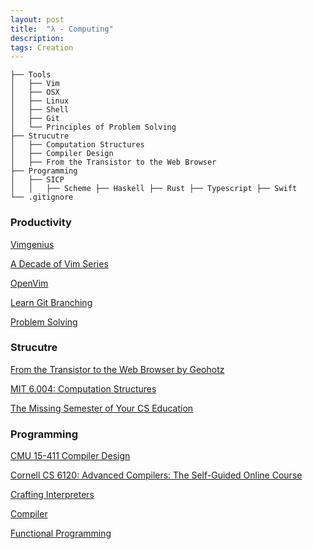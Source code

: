 ```yaml
---
layout: post
title:  "λ - Computing"
description: 
tags: Creation
---
```


```
├── Tools
│   ├── Vim
│   ├── OSX 
│   ├── Linux
│   ├── Shell
│   ├── Git
│   └── Principles of Problem Solving
├── Strucutre
│   ├── Computation Structures
│   ├── Compiler Design
│   ├── From the Transistor to the Web Browser
├── Programming
│   ├── SICP
│   │   ├── Scheme ├── Haskell ├── Rust ├── Typescript ├── Swift
└── .gitignore

```



### Productivity

[Vimgenius](http://vimgenius.com/lessons/vim-intro)

[A Decade of Vim Series](https://www.semicolonandsons.com/series/A-Decade-of-Vim)

[OpenVim](https://www.openvim.com/)

[Learn Git Branching](https://learngitbranching.js.org/?demo)

[Problem Solving](https://github.com/allenleein/knowledge-base/tree/gh-pages/%3C00%3EProblem%20Solving)


### Strucutre

[From the Transistor to the Web Browser by Geohotz](https://github.com/geohot/fromthetransistor)

[MIT 6.004: Computation Structures](https://web.archive.org/web/20191227205825/https://6004.mit.edu/web/fall19/resources/lectures)

[The Missing Semester of Your CS Education](https://missing.csail.mit.edu/)

### Programming

[CMU 15-411 Compiler Design](https://www.cs.cmu.edu/~janh/courses/411/18/resources.html)

[Cornell CS 6120: Advanced Compilers: The Self-Guided Online Course](https://www.cs.cornell.edu/courses/cs6120/2020fa/self-guided/)

[Crafting Interpreters](https://github.com/MattPD/cpplinks/blob/master/compilers.md#courses)

[Compiler](https://github.com/allenleein/knowledge-base/tree/gh-pages/%3C00%3ECompiler)

[Functional Programming](https://github.com/allenleein/knowledge-base/tree/gh-pages/%3C00%3E-Functional-Programming)



